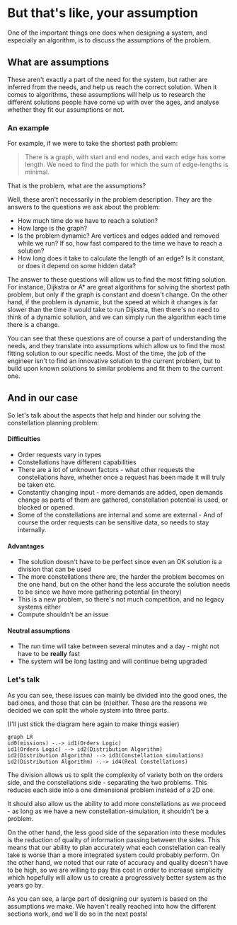 # But that's like, your assumption

One of the important things one does when designing a system, and especially an algorithm, is to discuss the assumptions of the problem.

## What are assumptions
These aren't exactly a part of the need for the system, but rather are inferred from the needs, and help us reach the correct solution. When it comes to algorithms, these assumptions will help us to research the different solutions people have come up with over the ages, and analyse whether they fit our assumptions or not.

### An example
For example, if we were to take the shortest path problem:
> There is a graph, with start and end nodes, and each edge has some length. We need to find the path for which the sum of edge-lengths is minimal.

That is the problem, what are the assumptions?

Well, these aren't necessarily in the problem description. They are the answers to the questions we ask about the problem:
- How much time do we have to reach a solution?
- How large is the graph?
- Is the problem dynamic? Are vertices and edges added and removed while we run? If so, how fast compared to the time we have to reach a solution?
- How long does it take to calculate the length of an edge? Is it constant, or does it depend on some hidden data?

The answer to these questions will allow us to find the most fitting solution.
For instance, Dijkstra or A* are great algorithms for solving the shortest path problem, but only if the graph is constant and doesn't change. On the other hand, if the problem is dynamic, but the speed at which it changes is far slower than the time it would take to run Dijkstra, then there's no need to think of a dynamic solution, and we can simply run the algorithm each time there is a change.

You can see that these questions are of course a part of understanding the needs, and they translate into assumptions which allow us to find the most fitting solution to our specific needs. Most of the time, the job of the engineer isn't to find an innovative solution to the current problem, but to build upon known solutions to similar problems and fit them to the current one.

## And in our case
So let's talk about the aspects that help and hinder our solving the constellation planning problem:

#### Difficulties
- Order requests vary in types
- Constellations have different capabilities
- There are a lot of unknown factors - what other requests the constellations have, whether once a request has been made it will truly be taken etc.
- Constantly changing input - more demands are added, open demands change as parts of them are gathered, constellation potential is used, or blocked or opened.
- Some of the constellations are internal and some are external - And of course the order requests can be sensitive data, so needs to stay internally.

#### Advantages
- The solution doesn't have to be perfect since even an OK solution is a division that can be used
- The more constellations there are, the harder the problem becomes on the one hand, but on the other hand the less accurate the solution needs to be since we have more gathering potential (in theory)
- This is a new problem, so there's not much competition, and no legacy systems either
- Compute shouldn't be an issue

#### Neutral assumptions
- The run time will take between several minutes and a day - might not have to be **really** fast
- The system will be long lasting and will continue being upgraded

### Let's talk
As you can see, these issues can mainly be divided into the good ones, the bad ones, and those that can be (n)either. These are the reasons we decided we can split the whole system into three parts.

(I'll just stick the diagram here again to make things easier)
```mermaid
graph LR
id0(missions) -.-> id1(Orders Logic)
id1(Orders Logic) --> id2(Distribution Algorithm)
id2(Distribution Algorithm) --> id3(Constellation simulations)
id2(Distribution Algorithm) -.-> id4(Real Constellations)
```

The division allows us to split the complexity of variety both on the orders side, and the constellations side - separating the two problems. This reduces each side into a one dimensional problem instead of a 2D one.

It should also allow us the ability to add more constellations as we proceed - as long as we have a new constellation-simulation, it shouldn't be a problem.

On the other hand, the less good side of the separation into these modules is the reduction of quality of information passing between the sides. This means that our ability to plan accurately what each constellation can really take is worse than a more integrated system could probably perform. On the other hand, we noted that our rate of accuracy and quality doesn't have to be high, so we are willing to pay this cost in order to increase simplicity which hopefully will allow us to create a progressively better system as the years go by.

As you can see, a large part of designing our system is based on the assumptions we make. We haven't really reached into how the different sections work, and we'll do so in the next posts!
